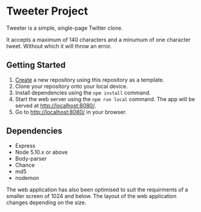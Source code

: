 # Tweeter Project

Tweeter is a simple, single-page Twitter clone.

It accepts a maximum of 140 characters and a minumum of one character tweet. Without which it will throw an error.

## Getting Started

1. [Create](https://docs.github.com/en/repositories/creating-and-managing-repositories/creating-a-repository-from-a-template) a new repository using this repository as a template.
2. Clone your repository onto your local device.
3. Install dependencies using the `npm install` command.
3. Start the web server using the `npm run local` command. The app will be served at <http://localhost:8080/>.
4. Go to <http://localhost:8080/> in your browser.

## Dependencies

- Express
- Node 5.10.x or above
- Body-parser
- Chance
- md5
- nodemon

The web application has also been optimised to suit the requirments of a smaller screen of 1024 and below. The layout of the web application changes depending on the size.
